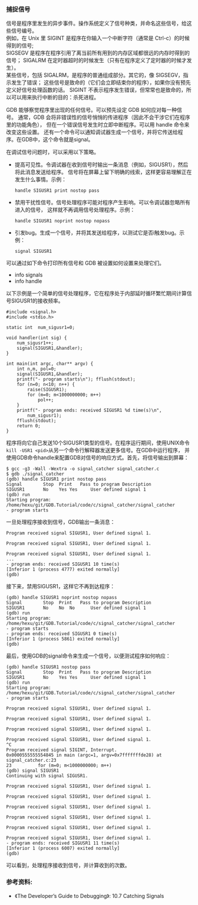 ### 捕捉信号

信号是程序里发生的异步事件。操作系统定义了信号种类，并命名这些信号，给这些信号编号。  
例如，在 Unix 里 SIGINT 是程序在你输入一个中断字符（通常是 Ctrl-c）的时候得到的信号;  
SIGSEGV 是程序在程序引用了离当前所有用到的内存区域都很远的内存时得到的信号；
SIGALRM 在定时器超时的时候发生（只有在程序定义了定时器的时候才发生）。  
某些信号，包括 SIGALRM，是程序的普通组成部分。其它的，像 SIGSEGV，指示发生了错误；
这些信号是致命的（它们会立即结束你的程序），如果你没有预先定义好信号处理函数的话。
SIGINT 不表示程序发生错误，但常常也是致命的，所以可以用来执行中断的目的：杀死进程。

GDB 能够察觉程序里出现的任何信号。可以预先设定 GDB 如何应对每一种信号。
通常，GDB 会将非错误性的信号悄悄的传进程序（因此不会干涉它们在程序里的功能角色），
但在一个错误信号发生时立即中断程序。可以用 handle 命令来改变这些设置。
还有一个命令可以通知调试器生成一个信号，并将它传送给程序。在GDB中，这个命令就是signal。

在调试信号问题时，可以采用以下策略。
- 提高可见性。令调试器在收到信号时输出一条消息（例如，SIGUSR1），然后将此消息发送给程序。
    信号将在屏幕上留下明确的线索，这样更容易理解正在发生什么事情。示例：
    ```
    handle SIGUSR1 print nostop pass
    ```
- 禁用干扰性信号。信号处理程序可能对程序产生影响。可以令调试器忽略所有进入的信号，
    这样就不再调用信号处理程序。示例：
    ```
    handle SIGUSR1 noprint nostop nopass
    ```
- 引发bug。生成一个信号，并将其发送给程序，以测试它是否i触发bug。示例：
    ```
    signal SIGUSR1
    ```

可以通过如下命令打印所有信号和 GDB 被设置如何设置来处理它们。
- info signals
- info handle 

以下示例是一个简单的信号处理程序，它在程序处于内部延时循环繁忙期间计算信号SIGUSR1的接收频率。

```
#include <signal.h>
#include <stdio.h>
 
static int  num_sigusr1=0;
 
void handler(int sig) {
    num_sigusr1++;
    signal(SIGUSR1,&handler);
}

int main(int argc, char** argv) {
    int n,m, pol=0;
    signal(SIGUSR1,&handler);
    printf("- program starts\n"); fflush(stdout);
    for (n=0; n<10; n++) {
        raise(SIGUSR1);
        for (m=0; m<1000000000; m++)
            pol++;
    }
    printf("- program ends: received SIGUSR1 %d time(s)\n",
        num_sigusr1);
    fflush(stdout);
    return 0;
}
```

程序将向它自己发送10个SIGUSR1类型的信号。在程序运行期间，使用UNIX命令
`kill -USR1 <pid>`从另一个命令行解释器发送更多信号。在GDB中运行程序，
并使用GDB命令handle来配置GDB对信号的响应方式。首先，将信号输出到屏幕：

```
$ gcc -g3 -Wall -Wextra -o signal_catcher signal_catcher.c
$ gdb ./signal_catcher
(gdb) handle SIGUSR1 print nostop pass
Signal        Stop	Print	Pass to program	Description
SIGUSR1       No	Yes	Yes		User defined signal 1
(gdb) run
Starting program: /home/hexu/git/GDB.Tutorial/code/c/signal_catcher/signal_catcher
- program starts
```

一旦处理程序接收到信号，GDB输出一条消息：

```
Program received signal SIGUSR1, User defined signal 1.

Program received signal SIGUSR1, User defined signal 1.

Program received signal SIGUSR1, User defined signal 1.
...
- program ends: received SIGUSR1 10 time(s)
[Inferior 1 (process 4777) exited normally]
(gdb)
```

接下来，禁用SIGUSR1，这样它不再到达程序：

```
(gdb) handle SIGUSR1 noprint nostop nopass
Signal        Stop	Print	Pass to program	Description
SIGUSR1       No	No	No		User defined signal 1
(gdb) run
Starting program: /home/hexu/git/GDB.Tutorial/code/c/signal_catcher/signal_catcher
- program starts
- program ends: received SIGUSR1 0 time(s)
[Inferior 1 (process 5861) exited normally]
(gdb)
```

最后，使用GDB的signal命令来生成一个信号，以便测试程序如何响应：

```
(gdb) handle SIGUSR1 nostop pass
Signal        Stop	Print	Pass to program	Description
SIGUSR1       No	Yes	Yes		User defined signal 1
(gdb) run
Starting program: /home/hexu/git/GDB.Tutorial/code/c/signal_catcher/signal_catcher
- program starts

Program received signal SIGUSR1, User defined signal 1.

Program received signal SIGUSR1, User defined signal 1.

Program received signal SIGUSR1, User defined signal 1.

Program received signal SIGUSR1, User defined signal 1.
^C
Program received signal SIGINT, Interrupt.
0x0000555555554845 in main (argc=1, argv=0x7fffffffde28) at signal_catcher.c:23
23	        for (m=0; m<1000000000; m++)
(gdb) signal SIGUSR1
Continuing with signal SIGUSR1.

Program received signal SIGUSR1, User defined signal 1.

Program received signal SIGUSR1, User defined signal 1.

Program received signal SIGUSR1, User defined signal 1.

Program received signal SIGUSR1, User defined signal 1.

Program received signal SIGUSR1, User defined signal 1.

Program received signal SIGUSR1, User defined signal 1.
- program ends: received SIGUSR1 11 time(s)
[Inferior 1 (process 6007) exited normally]
(gdb)
```

可以看到，处理程序接收到信号，并计算收到的次数。

### 参考资料:
- 《The Developer’s Guide to Debugging》:  10.7  Catching Signals